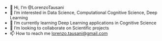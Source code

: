 - 👋 Hi, I’m @LorenzoTausani
- 👀 I’m interested in Data Science, Computational Cognitive Science, Deep Learning
- 🌱 I’m currently learning Deep Learning applications in Cognitive Science
- 💞️ I’m looking to collaborate on Scientific projects
- 📫 How to reach me lorenzo.tausani@gmail.com

<!---
LorenzoTausani/LorenzoTausani is a ✨ special ✨ repository because its `README.md` (this file) appears on your GitHub profile.
You can click the Preview link to take a look at your changes.
--->
